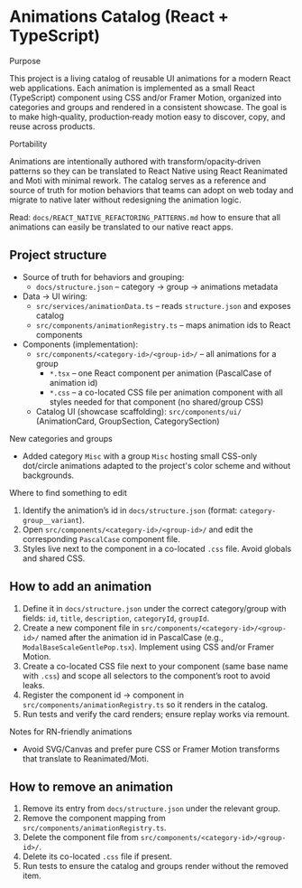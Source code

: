 # Animations Catalog (React + TypeScript)

Purpose

This project is a living catalog of reusable UI animations for a modern React web applications. Each animation is implemented as a small React (TypeScript) component using CSS and/or Framer Motion, organized into categories and groups and rendered in a consistent showcase. The goal is to make high‑quality, production‑ready motion easy to discover, copy, and reuse across products.

Portability

Animations are intentionally authored with transform/opacity‑driven patterns so they can be translated to React Native using React Reanimated and Moti with minimal rework. The catalog serves as a reference and source of truth for motion behaviors that teams can adopt on web today and migrate to native later without redesigning the animation logic.

Read: `docs/REACT_NATIVE_REFACTORING_PATTERNS.md` how to ensure that all animations can easily be translated to our native react apps.

## Project structure

- Source of truth for behaviors and grouping:
  - `docs/structure.json` – category → group → animations metadata
- Data → UI wiring:
  - `src/services/animationData.ts` – reads `structure.json` and exposes catalog
  - `src/components/animationRegistry.ts` – maps animation ids to React components
- Components (implementation):
  - `src/components/<category-id>/<group-id>/` – all animations for a group
    - `*.tsx` – one React component per animation (PascalCase of animation id)
    - `*.css` – a co-located CSS file per animation component with all styles needed for that component (no shared/group CSS)
  - Catalog UI (showcase scaffolding): `src/components/ui/` (AnimationCard, GroupSection, CategorySection)

New categories and groups

- Added category `Misc` with a group `Misc` hosting small CSS-only dot/circle animations adapted to the project's color scheme and without backgrounds.

Where to find something to edit

1. Identify the animation’s id in `docs/structure.json` (format: `category-group__variant`).
2. Open `src/components/<category-id>/<group-id>/` and edit the corresponding `PascalCase` component file.
3. Styles live next to the component in a co-located `.css` file. Avoid globals and shared CSS.

## How to add an animation

1. Define it in `docs/structure.json` under the correct category/group with fields: `id`, `title`, `description`, `categoryId`, `groupId`.
2. Create a new component file in `src/components/<category-id>/<group-id>/` named after the animation id in PascalCase (e.g., `ModalBaseScaleGentlePop.tsx`). Implement using CSS and/or Framer Motion.
3. Create a co-located CSS file next to your component (same base name with `.css`) and scope all selectors to the component’s root to avoid leaks.
4. Register the component id → component in `src/components/animationRegistry.ts` so it renders in the catalog.
5. Run tests and verify the card renders; ensure replay works via remount.

Notes for RN-friendly animations

- Avoid SVG/Canvas and prefer pure CSS or Framer Motion transforms that translate to Reanimated/Moti.

## How to remove an animation

1. Remove its entry from `docs/structure.json` under the relevant group.
2. Remove the component mapping from `src/components/animationRegistry.ts`.
3. Delete the component file from `src/components/<category-id>/<group-id>/`.
4. Delete its co-located `.css` file if present.
5. Run tests to ensure the catalog and groups render without the removed item.
